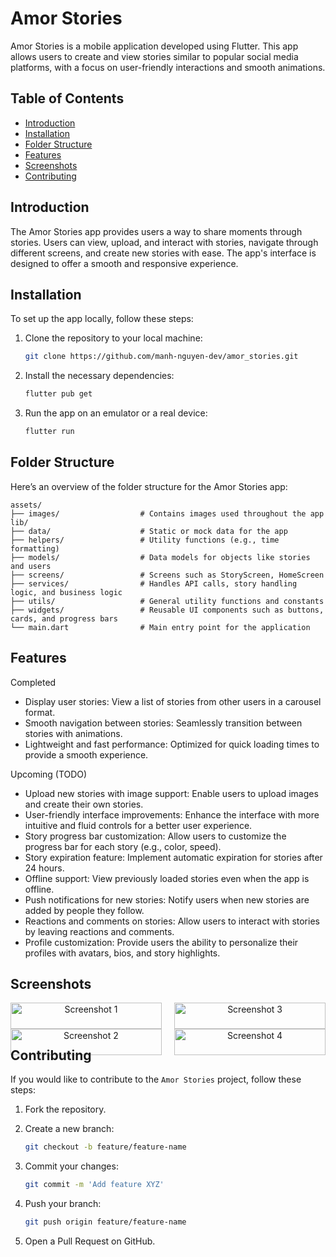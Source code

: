 # Amor Stories

Amor Stories is a mobile application developed using Flutter. This app allows users to create and view stories similar to popular social media platforms, with a focus on user-friendly interactions and smooth animations.

## Table of Contents

- [Introduction](#introduction)
- [Installation](#installation)
- [Folder Structure](#folder-structure)
- [Features](#features)
- [Screenshots](#screenshots)
- [Contributing](#contributing)

## Introduction

The Amor Stories app provides users a way to share moments through stories. Users can view, upload, and interact with stories, navigate through different screens, and create new stories with ease. The app's interface is designed to offer a smooth and responsive experience.

## Installation

To set up the app locally, follow these steps:

1. Clone the repository to your local machine:

   ```bash
   git clone https://github.com/manh-nguyen-dev/amor_stories.git
   ```

2. Install the necessary dependencies:

   ```bash
   flutter pub get
   ```

3. Run the app on an emulator or a real device:

   ```bash
   flutter run
   ```

## Folder Structure

Here’s an overview of the folder structure for the Amor Stories app:

```plaintext
assets/
├── images/                  # Contains images used throughout the app
lib/
├── data/                    # Static or mock data for the app  
├── helpers/                 # Utility functions (e.g., time formatting)
├── models/                  # Data models for objects like stories and users
├── screens/                 # Screens such as StoryScreen, HomeScreen
├── services/                # Handles API calls, story handling logic, and business logic
├── utils/                   # General utility functions and constants
├── widgets/                 # Reusable UI components such as buttons, cards, and progress bars
└── main.dart                # Main entry point for the application
```

## Features

Completed
- Display user stories: View a list of stories from other users in a carousel format.
- Smooth navigation between stories: Seamlessly transition between stories with animations.
- Lightweight and fast performance: Optimized for quick loading times to provide a smooth experience.

Upcoming (TODO)
- Upload new stories with image support: Enable users to upload images and create their own stories.
- User-friendly interface improvements: Enhance the interface with more intuitive and fluid controls for a better user experience.
- Story progress bar customization: Allow users to customize the progress bar for each story (e.g., color, speed).
- Story expiration feature: Implement automatic expiration for stories after 24 hours.
- Offline support: View previously loaded stories even when the app is offline.
- Push notifications for new stories: Notify users when new stories are added by people they follow.
- Reactions and comments on stories: Allow users to interact with stories by leaving reactions and comments.
- Profile customization: Provide users the ability to personalize their profiles with avatars, bios, and story highlights.

## Screenshots

<div style="display: flex; justify-content: space-between;">

  <div style="flex: 0 0 48%; text-align: center;">
    <img src="https://i.ibb.co/bFnBDML/Simulator-Screenshot-i-Phone-15-Pro-Max-2024-10-03-at-12-19-24.png" alt="Screenshot 1" style="width: 100%;"/>
    <img src="https://i.ibb.co/5Frgr24/Simulator-Screenshot-i-Phone-15-Pro-Max-2024-10-03-at-12-19-43.png" alt="Screenshot 2" style="width: 100%;"/>
  </div>

  <div style="flex: 0 0 48%; text-align: center;">
    <img src="https://i.ibb.co/wdXd9zZ/Simulator-Screenshot-i-Phone-15-Pro-Max-2024-10-03-at-12-19-49.png" alt="Screenshot 3" style="width: 100%;"/>
    <img src="https://i.ibb.co/qdxvV3j/Simulator-Screenshot-i-Phone-15-Pro-Max-2024-10-03-at-12-19-53.png" alt="Screenshot 4" style="width: 100%;"/>
  </div>

</div>

## Contributing

If you would like to contribute to the `Amor Stories` project, follow these steps:

1. Fork the repository.
2. Create a new branch:

   ```bash
   git checkout -b feature/feature-name
   ```

3. Commit your changes:

   ```bash
   git commit -m 'Add feature XYZ'
   ```

4. Push your branch:

   ```bash
   git push origin feature/feature-name
   ```

5. Open a Pull Request on GitHub.
